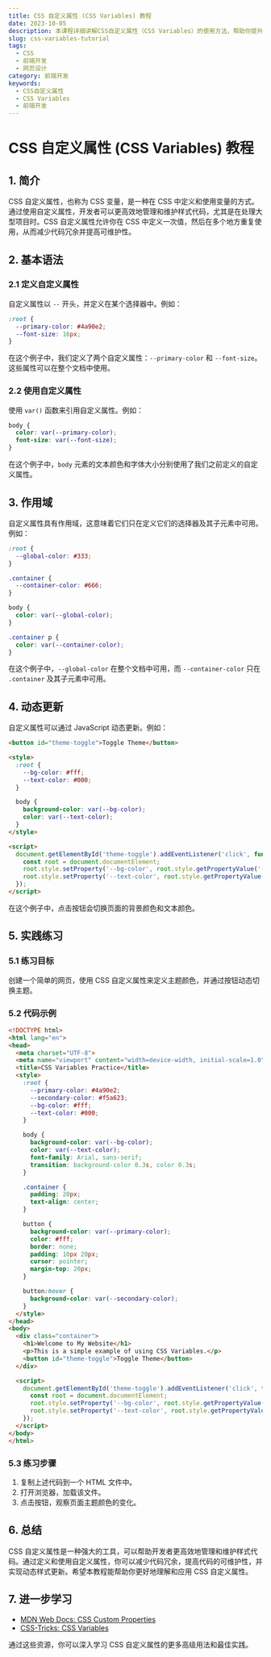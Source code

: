 ```yaml
---
title: CSS 自定义属性 (CSS Variables) 教程
date: 2023-10-05
description: 本课程详细讲解CSS自定义属性（CSS Variables）的使用方法，帮助你提升网页设计的灵活性和效率。
slug: css-variables-tutorial
tags:
  - CSS
  - 前端开发
  - 网页设计
category: 前端开发
keywords:
  - CSS自定义属性
  - CSS Variables
  - 前端开发
---
```


# CSS 自定义属性 (CSS Variables) 教程

## 1. 简介

CSS 自定义属性，也称为 CSS 变量，是一种在 CSS 中定义和使用变量的方式。通过使用自定义属性，开发者可以更高效地管理和维护样式代码，尤其是在处理大型项目时。CSS 自定义属性允许你在 CSS 中定义一次值，然后在多个地方重复使用，从而减少代码冗余并提高可维护性。

## 2. 基本语法

### 2.1 定义自定义属性

自定义属性以 `--` 开头，并定义在某个选择器中。例如：

```css
:root {
  --primary-color: #4a90e2;
  --font-size: 16px;
}
```

在这个例子中，我们定义了两个自定义属性：`--primary-color` 和 `--font-size`。这些属性可以在整个文档中使用。

### 2.2 使用自定义属性

使用 `var()` 函数来引用自定义属性。例如：

```css
body {
  color: var(--primary-color);
  font-size: var(--font-size);
}
```

在这个例子中，`body` 元素的文本颜色和字体大小分别使用了我们之前定义的自定义属性。

## 3. 作用域

自定义属性具有作用域，这意味着它们只在定义它们的选择器及其子元素中可用。例如：

```css
:root {
  --global-color: #333;
}

.container {
  --container-color: #666;
}

body {
  color: var(--global-color);
}

.container p {
  color: var(--container-color);
}
```

在这个例子中，`--global-color` 在整个文档中可用，而 `--container-color` 只在 `.container` 及其子元素中可用。

## 4. 动态更新

自定义属性可以通过 JavaScript 动态更新。例如：

```html
<button id="theme-toggle">Toggle Theme</button>

<style>
  :root {
    --bg-color: #fff;
    --text-color: #000;
  }

  body {
    background-color: var(--bg-color);
    color: var(--text-color);
  }
</style>

<script>
  document.getElementById('theme-toggle').addEventListener('click', function() {
    const root = document.documentElement;
    root.style.setProperty('--bg-color', root.style.getPropertyValue('--bg-color') === '#fff' ? '#000' : '#fff');
    root.style.setProperty('--text-color', root.style.getPropertyValue('--text-color') === '#000' ? '#fff' : '#000');
  });
</script>
```

在这个例子中，点击按钮会切换页面的背景颜色和文本颜色。

## 5. 实践练习

### 5.1 练习目标

创建一个简单的网页，使用 CSS 自定义属性来定义主题颜色，并通过按钮动态切换主题。

### 5.2 代码示例

```html
<!DOCTYPE html>
<html lang="en">
<head>
  <meta charset="UTF-8">
  <meta name="viewport" content="width=device-width, initial-scale=1.0">
  <title>CSS Variables Practice</title>
  <style>
    :root {
      --primary-color: #4a90e2;
      --secondary-color: #f5a623;
      --bg-color: #fff;
      --text-color: #000;
    }

    body {
      background-color: var(--bg-color);
      color: var(--text-color);
      font-family: Arial, sans-serif;
      transition: background-color 0.3s, color 0.3s;
    }

    .container {
      padding: 20px;
      text-align: center;
    }

    button {
      background-color: var(--primary-color);
      color: #fff;
      border: none;
      padding: 10px 20px;
      cursor: pointer;
      margin-top: 20px;
    }

    button:hover {
      background-color: var(--secondary-color);
    }
  </style>
</head>
<body>
  <div class="container">
    <h1>Welcome to My Website</h1>
    <p>This is a simple example of using CSS Variables.</p>
    <button id="theme-toggle">Toggle Theme</button>
  </div>

  <script>
    document.getElementById('theme-toggle').addEventListener('click', function() {
      const root = document.documentElement;
      root.style.setProperty('--bg-color', root.style.getPropertyValue('--bg-color') === '#fff' ? '#333' : '#fff');
      root.style.setProperty('--text-color', root.style.getPropertyValue('--text-color') === '#000' ? '#fff' : '#000');
    });
  </script>
</body>
</html>
```

### 5.3 练习步骤

1. 复制上述代码到一个 HTML 文件中。
2. 打开浏览器，加载该文件。
3. 点击按钮，观察页面主题颜色的变化。

## 6. 总结

CSS 自定义属性是一种强大的工具，可以帮助开发者更高效地管理和维护样式代码。通过定义和使用自定义属性，你可以减少代码冗余，提高代码的可维护性，并实现动态样式更新。希望本教程能帮助你更好地理解和应用 CSS 自定义属性。

## 7. 进一步学习

- [MDN Web Docs: CSS Custom Properties](https://developer.mozilla.org/en-US/docs/Web/CSS/Using_CSS_custom_properties)
- [CSS-Tricks: CSS Variables](https://css-tricks.com/a-complete-guide-to-custom-properties/)

通过这些资源，你可以深入学习 CSS 自定义属性的更多高级用法和最佳实践。